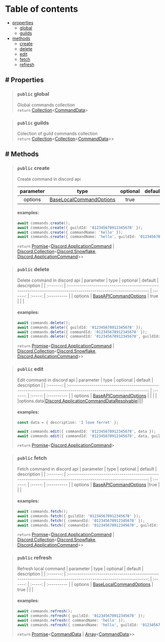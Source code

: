 # Table of contents

- [properties](#-properties)
  - [global](#public-global)
  - [guilds](#public-guilds)
- [methods](#-methods)
  - [create](#public-create)
  - [delete](#public-delete)
  - [edit](#public-edit)
  - [fetch](#public-fetch)
  - [refresh](#public-refresh)

## # Properties

> ### `public` global
>
> Global commands collection  
> `return` [Collection](../typings#collection)<[CommandData](../typings#commanddata)>

> ### `public` guilds
>
> Colection of guild commands collection  
> `return` [Collection](https://github.com/Natto-PKP/discord.js-typescript/docs/typings#collection)<[Collection](https://github.com/Natto-PKP/discord.js-typescript/docs/typings#collection)<[CommandData](https://github.com/Natto-PKP/discord.js-typescript/docs/typings#commanddata)>>

## # Methods

> ### `public` create
>
> Create command in discord api
>
> | parameter |                                                        type                                                        | optional | default | description |
> | :-------: | :----------------------------------------------------------------------------------------------------------------: | :------: | :-----: | :---------- |
> |  options  | [BaseLocalCommandOptions](https://github.com/Natto-PKP/discord.js-typescript/docs/typings#baselocalcommandoptions) |   true   |         |             |
>
> #### examples:
>
> ```ts
> await commands.create();
> await commands.create({ guildId: '012345678912345678' });
> await commands.create({ commandName: 'hello' });
> await commands.create({ commandName: 'hello', guildId: '012345678912345678' });
> ```
>
> `return` [Promise](https://developer.mozilla.org/fr/docs/Web/JavaScript/Reference/Global_Objects/Promise)<[Discord.ApplicationCommand](https://discord.js.org/#/docs/discord.js/stable/class/ApplicationCommand) | [Discord.Collection](https://discord.js.org/#/docs/collection/stable/class/Collection)<[Discord.Snowflake](https://discord.js.org/#/docs/discord.js/stable/typedef/Snowflake), [Discord.ApplicationCommand](https://discord.js.org/#/docs/discord.js/stable/class/ApplicationCommand)>>

> ### `public` delete
>
> Delete command in discord api
> | parameter | type | optional | default | description |
> | :-------: | :----------------------------------------------------------------------------------------------------------------: | :------: | :-----: | :---------- |
> | options | [BaseAPICommandOptions](https://github.com/Natto-PKP/discord.js-typescript/docs/typings#baseapicommandoptions) | true | | |
>
> #### examples:
>
> ```ts
> await commands.delete();
> await commands.delete({ guildId: '012345678912345678' });
> await commands.delete({ commandId: '012345678912345678' });
> await commands.delete({ commandId: '012345678912345678', guildId: '012345678912345678' });
> ```
>
> `return` [Promise](https://developer.mozilla.org/fr/docs/Web/JavaScript/Reference/Global_Objects/Promise)<[Discord.ApplicationCommand](https://discord.js.org/#/docs/discord.js/stable/class/ApplicationCommand) | [Discord.Collection](https://discord.js.org/#/docs/collection/stable/class/Collection)<[Discord.Snowflake](https://discord.js.org/#/docs/discord.js/stable/typedef/Snowflake), [Discord.ApplicationCommand](https://discord.js.org/#/docs/discord.js/stable/class/ApplicationCommand)>>

> ### `public` edit
>
> Edit command in discord api
> | parameter | type | optional | default | description |
> | :-------: | :----------------------------------------------------------------------------------------------------------------: | :------: | :-----: | :---------- |
> | options | [BaseAPICommandOptions](https://github.com/Natto-PKP/discord.js-typescript/docs/typings#baseapicommandoptions) | | | |
> |options.data|[Discord.ApplicationCommandDataResolvable](https://discord.js.org/#/docs/discord.js/stable/typedef/ApplicationCommandData)||||
>
> #### examples:
>
> ```ts
> const data = { description: 'I love ferret' };
>
> await commands.edit({ commandId: '012345678912345678', data });
> await commands.edit({ commandId: '012345678912345678', data, guildId: '012345678912345678' });
> ```
>
> `return` [Promise](https://developer.mozilla.org/fr/docs/Web/JavaScript/Reference/Global_Objects/Promise)<[Discord.ApplicationCommand](https://discord.js.org/#/docs/discord.js/stable/class/ApplicationCommand)>

> ### `public` fetch
>
> Fetch command in discord api
> | parameter | type | optional | default | description |
> | :-------: | :----------------------------------------------------------------------------------------------------------------: | :------: | :-----: | :---------- |
> | options | [BaseAPICommandOptions](https://github.com/Natto-PKP/discord.js-typescript/docs/typings#baseapicommandoptions) |true | | |
>
> #### examples:
>
> ```ts
> await commands.fetch();
> await commands.fetch({ guildId: '012345678912345678' });
> await commands.fetch({ commandId: '012345678912345678' });
> await commands.fetch({ commandId: '012345678912345678', guildId: '012345678912345678' });
> ```
>
> `return` [Promise](https://developer.mozilla.org/fr/docs/Web/JavaScript/Reference/Global_Objects/Promise)<[Discord.ApplicationCommand](https://discord.js.org/#/docs/discord.js/stable/class/ApplicationCommand) | [Discord.Collection](https://discord.js.org/#/docs/collection/stable/class/Collection)<[Discord.Snowflake](https://discord.js.org/#/docs/discord.js/stable/typedef/Snowflake), [Discord.ApplicationCommand](https://discord.js.org/#/docs/discord.js/stable/class/ApplicationCommand)>>

> ### `public` refresh
>
> Refresh local command
> | parameter | type | optional | default | description |
> | :-------: | :----------------------------------------------------------------------------------------------------------------: | :------: | :-----: | :---------- |
> | options | [BaseLocalCommandOptions](https://github.com/Natto-PKP/discord.js-typescript/docs/typings#baselocalcommandoptions) | true | | |
>
> #### examples:
>
> ```ts
> await commands.refresh();
> await commands.refresh({ guildId: '012345678912345678' });
> await commands.refresh({ commandName: 'hello' });
> await commands.refresh({ commandName: 'hello', guildId: '012345678912345678' });
> ```
>
> `return` [Promise](https://developer.mozilla.org/fr/docs/Web/JavaScript/Reference/Global_Objects/Promise)<[CommandData](https://github.com/Natto-PKP/discord.js-typescript/docs/typings#commanddata) | [Array](https://developer.mozilla.org/fr/docs/Web/JavaScript/Reference/Global_Objects/Array)<[CommandData](https://github.com/Natto-PKP/discord.js-typescript/docs/typings#commanddata)>>
